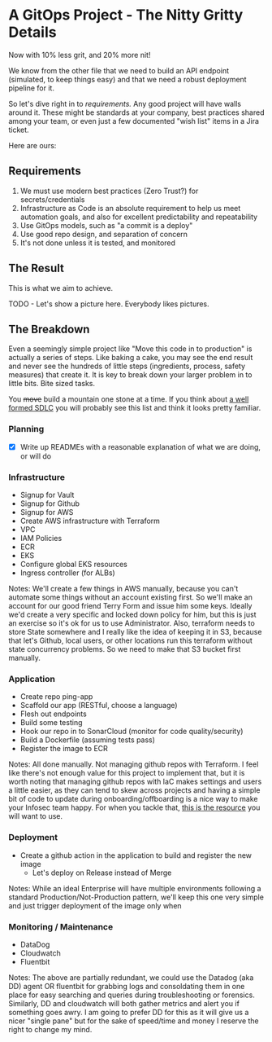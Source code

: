 # A GitOps Project - The Nitty Gritty Details

Now with 10% less grit, and 20% more nit!

We know from the other file that we need to build an API endpoint (simulated, to keep things easy) and that we need a robust deployment pipeline for it. 

So let's dive right in to *requirements.* Any good project will have walls around it. These might be standards at your company, best practices shared among your team, or even just a few documented "wish list" items in a Jira ticket.

Here are ours:

## Requirements
1. We must use modern best practices (Zero Trust?) for secrets/credentials
1. Infrastructure as Code is an absolute requirement to help us meet automation goals, and also for excellent predictability and repeatability
1. Use GitOps models, such as "a commit is a deploy"
1. Use good repo design, and separation of concern
1. It's not done unless it is tested, and monitored

## The Result
This is what we aim to achieve.

TODO - Let's show a picture here. Everybody likes pictures.

## The Breakdown

Even a seemingly simple project like "Move this code in to production" is actually a series of steps. Like baking a cake, you may see the end result and never see the hundreds of little steps (ingredients, process, safety measures) that create it. It is key to break down your larger problem in to little bits. Bite sized tasks.

You ~~move~~ build a mountain one stone at a time. If you think about [a well formed SDLC](https://aws.amazon.com/what-is/sdlc/) you will probably see this list and think it looks pretty familiar.

### Planning
- [x] Write up READMEs with a reasonable explanation of what we are doing, or will do

### Infrastructure
- Signup for Vault
- Signup for Github
- Signup for AWS
- Create AWS infrastructure with Terraform
 - VPC
 - IAM Policies
 - ECR
 - EKS
 - Configure global EKS resources 
  - Ingress controller (for ALBs)

 Notes: We'll create a few things in AWS manually, because you can't automate some things without an account existing first. So we'll make an account for our good friend Terry Form and issue him some keys. Ideally we'd create a very specific and locked down policy for him, but this is just an exercise so it's ok for us to use Administrator. Also, terraform needs to store State somewhere and I really like the idea of keeping it in S3, because that let's Github, local users, or other locations run this terraform without state concurrency problems. So we need to make that S3 bucket first manually.

### Application
- Create repo ping-app
- Scaffold our app (RESTful, choose a language)
- Flesh out endpoints
- Build some testing
- Hook our repo in to SonarCloud (monitor for code quality/security)
- Build a Dockerfile (assuming tests pass)
- Register the image to ECR

Notes: All done manually. Not managing github repos with Terraform. I feel like there's not enough value for this project to implement that, but it is worth noting that managing github repos with IaC makes settings and users a little easier, as they can tend to skew across projects and having a simple bit of code to update during onboarding/offboarding is a nice way to make your Infosec team happy. For when you tackle that, [this is the resource](https://registry.terraform.io/providers/integrations/github/latest/docs/resources/repository) you will want to use.

### Deployment
- Create a github action in the application to build and register the new image
  - Let's deploy on Release instead of Merge

Notes: While an ideal Enterprise will have multiple environments following a standard Production/Not-Production pattern, we'll keep this one very simple and just trigger deployment of the image only when 

### Monitoring / Maintenance
- DataDog
- Cloudwatch
- Fluentbit

Notes: The above are partially redundant, we could use the Datadog (aka DD) agent OR fluentbit for grabbing logs and consoldating them in one place for easy searching and queries during troubleshooting or forensics. Similarly, DD and cloudwatch will both gather metrics and alert you if something goes awry. I am going to prefer DD for this as it will give us a nicer "single pane" but for the sake of speed/time and money I reserve the right to change my mind.

